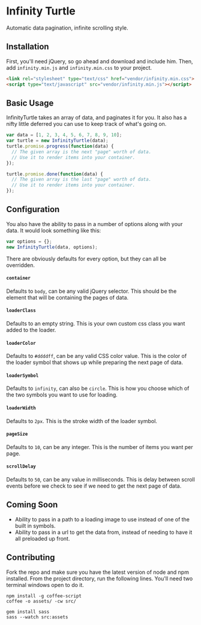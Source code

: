 # Infinity Turtle

Automatic data pagination, infinite scrolling style.

## Installation

First, you'll need jQuery, so go ahead and download and include him. Then, add `infinity.min.js` and `infinity.min.css` to your project.

```html
<link rel="stylesheet" type="text/css" href="vendor/infinity.min.css">
<script type="text/javascript" src="vendor/infinity.min.js"></script>
```

## Basic Usage

InfinityTurtle takes an array of data, and paginates it for you. It also has a nifty little deferred you can use to keep track of what's going on.

```javascript
var data = [1, 2, 3, 4, 5, 6, 7, 8, 9, 10];
var turtle = new InfinityTurtle(data);
turtle.promise.progress(function(data) {
  // The given array is the next "page" worth of data.
  // Use it to render items into your container.
});

turtle.promise.done(function(data) {
  // The given array is the last "page" worth of data.
  // Use it to render items into your container.
});
```

## Configuration

You also have the ability to pass in a number of options along with your data. It would look something like this:

```javascript
var options = {};
new InfinityTurtle(data, options);
```

There are obviously defaults for every option, but they can all be overridden.

#### `container`

Defaults to `body`, can be any valid jQuery selector. This should be the element that will be containing the pages of data.

#### `loaderClass`

Defaults to an empty string. This is your own custom css class you want added to the loader.

#### `loaderColor`

Defaults to `#ddddff`, can be any valid CSS color value. This is the color of the loader symbol that shows up while preparing the next page of data.

#### `loaderSymbol`

Defaults to `infinity`, can also be `circle`. This is how you choose which of the two symbols you want to use for loading.

#### `loaderWidth`

Defaults to `2px`. This is the stroke width of the loader symbol.

#### `pageSize`

Defaults to `10`, can be any integer. This is the number of items you want per page.

#### `scrollDelay`

Defaults to `50`, can be any value in milliseconds. This is delay between scroll events before we check to see if we need to get the next page of data.

## Coming Soon

* Ability to pass in a path to a loading image to use instead of one of the built in symbols.
* Ability to pass in a url to get the data from, instead of needing to have it all preloaded up front.

## Contributing

Fork the repo and make sure you have the latest version of node and npm installed. From the project directory, run the following lines. You'll need two terminal windows open to do it.

```
npm install -g coffee-script
coffee -o assets/ -cw src/
```

```
gem install sass
sass --watch src:assets
```
